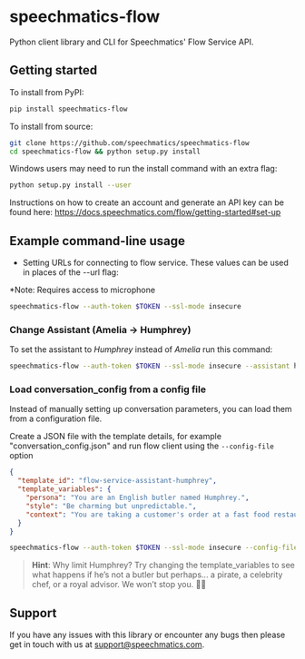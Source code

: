 # speechmatics-flow

Python client library and CLI for Speechmatics' Flow Service API.

## Getting started

To install from PyPI:

```bash
pip install speechmatics-flow
```

To install from source:

```bash
git clone https://github.com/speechmatics/speechmatics-flow
cd speechmatics-flow && python setup.py install
```

Windows users may need to run the install command with an extra flag:

```bash
python setup.py install --user
```

Instructions on how to create an account and generate an API
key can be found here: https://docs.speechmatics.com/flow/getting-started#set-up

## Example command-line usage

- Setting URLs for connecting to flow service. These values can be used in places of the --url flag:

*Note: Requires access to microphone

 ```bash
 speechmatics-flow --auth-token $TOKEN --ssl-mode insecure
 ```

### Change Assistant (Amelia → Humphrey)

To set the assistant to *Humphrey* instead of *Amelia* run this command:

```bash
speechmatics-flow --auth-token $TOKEN --ssl-mode insecure --assistant humphrey
```

### Load conversation_config from a config file

Instead of manually setting up conversation parameters, you can load them from a configuration file.

Create a JSON file with the template details, for example "conversation_config.json" and run flow client
using the `--config-file` option

```json
{
  "template_id": "flow-service-assistant-humphrey",
  "template_variables": {
    "persona": "You are an English butler named Humphrey.",
    "style": "Be charming but unpredictable.",
    "context": "You are taking a customer's order at a fast food restaurant."
  }
}
```

 ```bash
 speechmatics-flow --auth-token $TOKEN --ssl-mode insecure --config-file conversation_config.json
 ```

> **Hint**: Why limit Humphrey? Try changing the template_variables to see what happens if he’s not a butler but
> perhaps... a pirate, a celebrity chef, or a royal advisor. We won’t stop you. 🏴‍☠️

## Support

If you have any issues with this library or encounter any bugs then please get in touch with us at
support@speechmatics.com.
